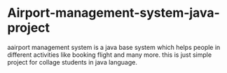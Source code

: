 # Airport-management-system-java-project
aairport management system is a java base system which helps people in different activities like booking flight and many more. 
this is just simple project for collage students in java language.
